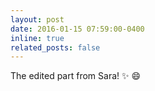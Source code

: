 ```yaml
---
layout: post
date: 2016-01-15 07:59:00-0400
inline: true
related_posts: false
---
```


The edited part from Sara! :sparkles: :smile:
